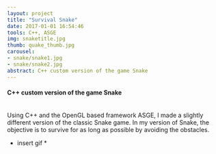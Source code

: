```yaml
---
layout: project
title: "Survival Snake"
date: 2017-01-01 16:54:46
tools: C++, ASGE
img: snaketitle.jpg
thumb: quake_thumb.jpg
carousel:
- snake/snake1.jpg
- snake/snake2.jpg
abstract: C++ custom version of the game Snake
---
```

#### C++ custom version of the game Snake
<br>
Using C++ and the OpenGL based framework ASGE, I made a slightly different version of the classic Snake game. In my version of Snake, the objective is to survive for as long as possible by avoiding the obstacles. 

* insert gif *